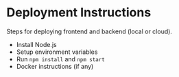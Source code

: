 # Deployment Instructions

Steps for deploying frontend and backend (local or cloud).
- Install Node.js
- Setup environment variables
- Run `npm install` and `npm start`
- Docker instructions (if any)

